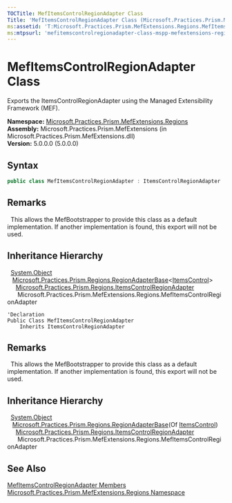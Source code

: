 ```yaml
---
TOCTitle: MefItemsControlRegionAdapter Class
Title: 'MefItemsControlRegionAdapter Class (Microsoft.Practices.Prism.MefExtensions.Regions)'
ms:assetid: 'T:Microsoft.Practices.Prism.MefExtensions.Regions.MefItemsControlRegionAdapter'
ms:mtpsurl: 'mefitemscontrolregionadapter-class-mspp-mefextensions-regions.md'
---
```


# MefItemsControlRegionAdapter Class

Exports the ItemsControlRegionAdapter using the Managed Extensibility Framework (MEF).

**Namespace:** [Microsoft.Practices.Prism.MefExtensions.Regions](/patterns-practices/reference/mspp-mefextensions-regions-namespace)  
**Assembly:** Microsoft.Practices.Prism.MefExtensions (in Microsoft.Practices.Prism.MefExtensions.dll)  
**Version:** 5.0.0.0 (5.0.0.0)

## Syntax

```C#
public class MefItemsControlRegionAdapter : ItemsControlRegionAdapter
```

## Remarks

&nbsp;&nbsp;This allows the MefBootstrapper to provide this class as a default implementation. If another implementation is found, this export will not be used.

## Inheritance Hierarchy

&nbsp;&nbsp;[System.Object](http://msdn.microsoft.com/en-us/library/e5kfa45b)  
&nbsp;&nbsp;&nbsp;[Microsoft.Practices.Prism.Regions.RegionAdapterBase](/patterns-practices/reference/regionadapterbase-t-class-mspp-regions)&lt;[ItemsControl]( http://msdn.microsoft.com/en-us/library/ms611045)&gt;  
&nbsp;&nbsp;&nbsp;&nbsp;&nbsp;[Microsoft.Practices.Prism.Regions.ItemsControlRegionAdapter](/patterns-practices/reference/itemscontrolregionadapter-class-mspp-regions)  
&nbsp;&nbsp;&nbsp;&nbsp;&nbsp;&nbsp;Microsoft.Practices.Prism.MefExtensions.Regions.MefItemsControlRegionAdapter

```VB
'Declaration
Public Class MefItemsControlRegionAdapter
	Inherits ItemsControlRegionAdapter
```

## Remarks

&nbsp;&nbsp;This allows the MefBootstrapper to provide this class as a default implementation. If another implementation is found, this export will not be used.

## Inheritance Hierarchy

&nbsp;&nbsp;[System.Object](http://msdn.microsoft.com/en-us/library/e5kfa45b)  
&nbsp;&nbsp;&nbsp;[Microsoft.Practices.Prism.Regions.RegionAdapterBase](/patterns-practices/reference/regionadapterbase-t-class-mspp-regions)(Of [ItemsControl](http://msdn2.microsoft.com/en-us/library/ms611045))  
&nbsp;&nbsp;&nbsp;&nbsp;&nbsp;[Microsoft.Practices.Prism.Regions.ItemsControlRegionAdapter](/patterns-practices/reference/itemscontrolregionadapter-class-mspp-regions)  
&nbsp;&nbsp;&nbsp;&nbsp;&nbsp;&nbsp;Microsoft.Practices.Prism.MefExtensions.Regions.MefItemsControlRegionAdapter

## See Also

[MefItemsControlRegionAdapter Members](/patterns-practices/reference/mefitemscontrolregionadapter-members-mspp-mefextensions-regions)  
[Microsoft.Practices.Prism.MefExtensions.Regions Namespace](/patterns-practices/reference/mspp-mefextensions-regions-namespace)